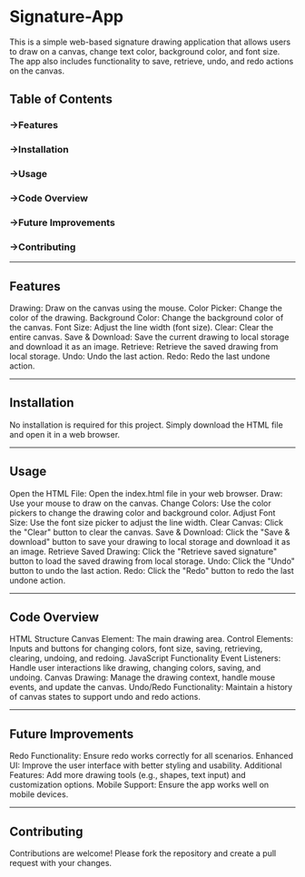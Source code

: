 # Signature-App
This is a simple web-based signature drawing application that allows users to draw on a canvas, change text color, background color, and font size. The app also includes functionality to save, retrieve, undo, and redo actions on the canvas.

## **Table of Contents**

### **->Features**

### **->Installation**

### **->Usage**

### **->Code Overview**

### **->Future Improvements**

### **->Contributing**

______________________________________________________________________________________________________________________________________________________________________________________________
## **Features**

Drawing: Draw on the canvas using the mouse.
Color Picker: Change the color of the drawing.
Background Color: Change the background color of the canvas.
Font Size: Adjust the line width (font size).
Clear: Clear the entire canvas.
Save & Download: Save the current drawing to local storage and download it as an image.
Retrieve: Retrieve the saved drawing from local storage.
Undo: Undo the last action.
Redo: Redo the last undone action.
______________________________________________________________________________________________________________________________________________________________________________________________
## **Installation**

No installation is required for this project. Simply download the HTML file and open it in a web browser.
______________________________________________________________________________________________________________________________________________________________________________________________
## **Usage**

Open the HTML File: Open the index.html file in your web browser.
Draw: Use your mouse to draw on the canvas.
Change Colors: Use the color pickers to change the drawing color and background color.
Adjust Font Size: Use the font size picker to adjust the line width.
Clear Canvas: Click the "Clear" button to clear the canvas.
Save & Download: Click the "Save & download" button to save your drawing to local storage and download it as an image.
Retrieve Saved Drawing: Click the "Retrieve saved signature" button to load the saved drawing from local storage.
Undo: Click the "Undo" button to undo the last action.
Redo: Click the "Redo" button to redo the last undone action.
______________________________________________________________________________________________________________________________________________________________________________________________

## **Code Overview**

HTML Structure
Canvas Element: The main drawing area.
Control Elements: Inputs and buttons for changing colors, font size, saving, retrieving, clearing, undoing, and redoing.
JavaScript Functionality
Event Listeners: Handle user interactions like drawing, changing colors, saving, and undoing.
Canvas Drawing: Manage the drawing context, handle mouse events, and update the canvas.
Undo/Redo Functionality: Maintain a history of canvas states to support undo and redo actions.
______________________________________________________________________________________________________________________________________________________________________________________________

## **Future Improvements**

Redo Functionality: Ensure redo works correctly for all scenarios.
Enhanced UI: Improve the user interface with better styling and usability.
Additional Features: Add more drawing tools (e.g., shapes, text input) and customization options.
Mobile Support: Ensure the app works well on mobile devices.
______________________________________________________________________________________________________________________________________________________________________________________________

## **Contributing**
Contributions are welcome! Please fork the repository and create a pull request with your changes.
